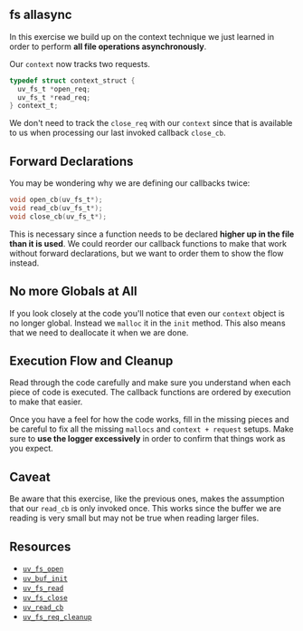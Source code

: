 ## fs allasync

In this exercise we build up on the context technique we just learned in order to perform **all file operations
asynchronously**.

Our `context` now tracks two requests. 

```c
typedef struct context_struct {
  uv_fs_t *open_req;
  uv_fs_t *read_req;
} context_t;
```

We don't need to track the `close_req` with our `context` since that is available to us when processing our last
invoked callback `close_cb`.

## Forward Declarations

You may be wondering why we are defining our callbacks twice:

```c
void open_cb(uv_fs_t*);
void read_cb(uv_fs_t*);
void close_cb(uv_fs_t*);
```

This is necessary since a function needs to be declared **higher up in the file than it is used**. We could reorder our
callback functions to make that work without forward declarations, but we want to order them to show the flow instead.

## No more Globals at All

If you look closely at the code you'll notice that even our `context` object is no longer global. Instead we `malloc` it
in the `init` method. This also means that we need to deallocate it when we are done.

## Execution Flow and Cleanup

Read through the code carefully and make sure you understand when each piece of code is executed.
The callback functions are ordered by execution to make that easier.

Once you have a feel for how the code works, fill in the missing pieces and be careful to fix all the missing `mallocs`
and `context + request` setups.
Make sure to **use the logger excessively** in order to confirm that things work as you expect.

## Caveat

Be aware that this exercise, like the previous ones, makes the assumption that our `read_cb` is only invoked once. This
works since the buffer we are reading is very small but may not be true when reading larger files.

## Resources

- [`uv_fs_open`](https://github.com/thlorenz/libuv-dox/blob/master/methods.md#uv_fs_open)
- [`uv_buf_init`](https://github.com/thlorenz/libuv-dox/blob/master/methods.md#uv_buf_init)
- [`uv_fs_read`](https://github.com/thlorenz/libuv-dox/blob/master/methods.md#uv_fs_read)
- [`uv_fs_close`](https://github.com/thlorenz/libuv-dox/blob/master/methods.md#uv_fs_close)
- [`uv_read_cb`](https://github.com/thlorenz/libuv-dox/blob/master/callbacks.md#uv_read_cb)
- [`uv_fs_req_cleanup`](https://github.com/thlorenz/libuv-dox/blob/master/methods.md#uv_fs_req_cleanup)
